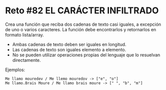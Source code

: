 <!-- trunk-ignore-all(prettier) -->
# Reto #82 EL CARÁCTER INFILTRADO

Crea una función que reciba dos cadenas de texto casi iguales, a excepción de uno o varios caracteres. La función debe encontrarlos y retornarlos en formato lista/array.

* Ambas cadenas de texto deben ser iguales en longitud.
* Las cadenas de texto son iguales elemento a elemento.
* No se pueden utilizar operaciones propias del lenguaje que lo resuelvan directamente.

Ejemplos:

    Me llamo mouredev / Me llemo mouredov -> ["e", "o"]
    Me llamo.Brais Moure / Me llamo brais moure -> [" ", "b", "m"]
